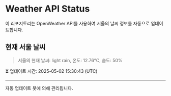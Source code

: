 
# Weather API Status

이 리포지토리는 OpenWeather API를 사용하여 서울의 날씨 정보를 자동으로 업데이트합니다.

## 현재 서울 날씨
> 서울의 현재 날씨: light rain, 온도: 12.76°C, 습도: 50%

⏳ 업데이트 시간: 2025-05-02 15:30:43 (UTC)

---
자동 업데이트 봇에 의해 관리됩니다.
